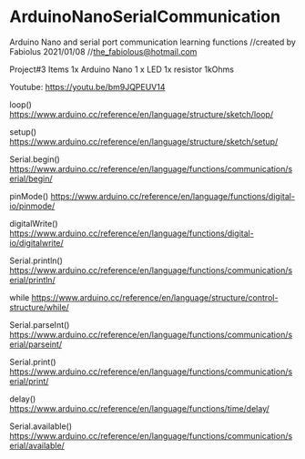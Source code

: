 # ArduinoNanoSerialCommunication
Arduino Nano and serial port communication learning functions
//created by Fabiolus 2021/01/08
//the_fabiolous@hotmail.com

Project#3
Items
1x Arduino Nano
1 x LED
1x resistor 1kOhms

Youtube: https://youtu.be/bm9JQPEUV14

loop()
https://www.arduino.cc/reference/en/language/structure/sketch/loop/

setup()
https://www.arduino.cc/reference/en/language/structure/sketch/setup/

Serial.begin()
https://www.arduino.cc/reference/en/language/functions/communication/serial/begin/

pinMode()
https://www.arduino.cc/reference/en/language/functions/digital-io/pinmode/

digitalWrite()
https://www.arduino.cc/reference/en/language/functions/digital-io/digitalwrite/

Serial.println()
https://www.arduino.cc/reference/en/language/functions/communication/serial/println/

while
https://www.arduino.cc/reference/en/language/structure/control-structure/while/

Serial.parseInt()
https://www.arduino.cc/reference/en/language/functions/communication/serial/parseint/

Serial.print()
https://www.arduino.cc/reference/en/language/functions/communication/serial/print/

delay()
https://www.arduino.cc/reference/en/language/functions/time/delay/

Serial.available()
https://www.arduino.cc/reference/en/language/functions/communication/serial/available/
